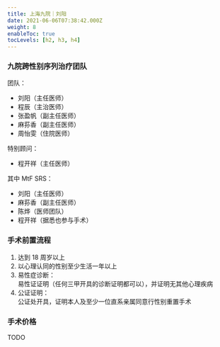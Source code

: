 ```yaml
---
title: 上海九院｜刘阳
date: 2021-06-06T07:38:42.000Z
weight: 8
enableToc: true
tocLevels: [h2, h3, h4]
---
```


### 九院跨性别序列治疗团队

团队：

- 刘阳（主任医师）
- 程辰（主治医师）
- 张盈帆（副主任医师）
- 麻荪香（副主任医师）
- 周怡雯（住院医师）

特别顾问：

- 程开祥（主任医师）

其中 MtF SRS：

- 刘阳（主任医师）
- 麻荪香（副主任医师）
- 陈烨（医师团队）
- 程开祥（据悉也参与手术）

### 手术前置流程

1. 达到 18 周岁以上
1. 以心理认同的性别至少生活一年以上
1. 易性症诊断：\
   易性证证明（任何三甲开具的诊断证明都可以），并证明无其他心理疾病
1. 公证证明：\
   公证处开具，证明本人及至少一位直系亲属同意行性别重置手术

### 手术价格

TODO
